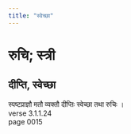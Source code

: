 ```yaml
---
title: "स्वेच्छा"
---
```


# रुचि; स्त्री
## दीप्ति, स्वेच्छा
स्पष्टप्राज्ञौ मतौ व्यक्तौ दीप्तिः स्वेच्छा तथा रुचिः ।<br />verse 3.1.1.24<br />page 0015


